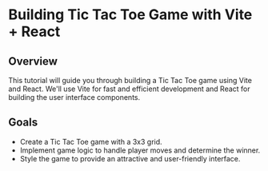 # Building Tic Tac Toe Game with Vite + React

## Overview
This tutorial will guide you through building a Tic Tac Toe game using Vite and React. We'll use Vite for fast and efficient development and React for building the user interface components.

## Goals
- Create a Tic Tac Toe game with a 3x3 grid.
- Implement game logic to handle player moves and determine the winner.
- Style the game to provide an attractive and user-friendly interface.
